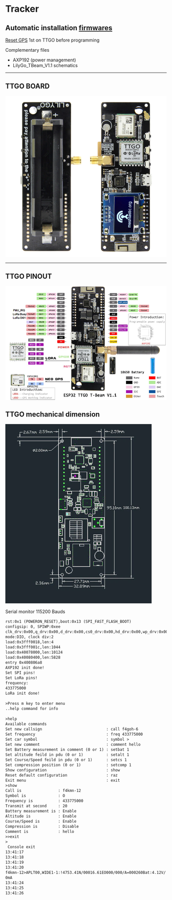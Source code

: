 # Tracker

## Automatic installation [firmwares](https://f4goh.github.io/lora-aprs-esp32/index.html) 

[Reset GPS](https://github.com/lora-aprs/TTGO-T-Beam_GPS-reset) 1st on TTGO before programming 

Complementary files

- AXP192 (power management)
- LilyGo_TBeam_V1.1 schematics

***
## TTGO BOARD

![TTGO](TTGO_upper_lower.png  "TTGO BOARD")

***

## TTGO PINOUT

![TTGO](TTGO_pinout.png  "TTGO PINOUT")

## TTGO mechanical dimension

![TTGO](TTGO_board.png  "mechanical dimension")

Serial monitor 115200 Bauds

```console
rst:0x1 (POWERON_RESET),boot:0x13 (SPI_FAST_FLASH_BOOT)
configsip: 0, SPIWP:0xee
clk_drv:0x00,q_drv:0x00,d_drv:0x00,cs0_drv:0x00,hd_drv:0x00,wp_drv:0x00
mode:DIO, clock div:2
load:0x3fff0018,len:4
load:0x3fff001c,len:1044
load:0x40078000,len:10124
load:0x40080400,len:5828
entry 0x400806a8
AXP192 init done!
Set SPI pins!
Set LoRa pins!
frequency:
433775000
LoRa init done!

>Press m key to enter menu
..help command for info

>help
Available commands
Set new callsign                            : call f4goh-6
Set frequency                               : freq 433775000
Set car symbol                              : symbol >
Set new comment                             : comment hello
Set Battery measurement in comment (0 or 1) : setbat 1
Set altitude feild in pdu (0 or 1)          : setalt 1
Set Course/Speed feild in pdu (0 or 1)      : setcs 1
Set compression position (0 or 1)           : setcomp 1
Show configuration                          : show
Reset default configuration                 : raz
Exit menu                                   : exit
>show
Call is                : f4kmn-12
Symbol is              : O
Frequency is           : 433775000
Transmit at second     : 20
Battery measurement is : Enable
Altitude is            : Enable
Course/Speed is        : Enable
Compression is         : Disable
Comment is             : hello
>>exit
>
 Console exit
13:41:17
13:41:18
13:41:19
13:41:20
f4kmn-12>APLT00,WIDE1-1:!4753.41N/00016.61EO000/000/A=000260Bat:4.12V/ 0mA
13:41:24
13:41:25
13:41:26
```

